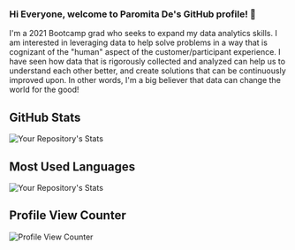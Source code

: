 ### Hi Everyone, welcome to Paromita De's GitHub profile! 👋

I'm a 2021 Bootcamp grad who seeks to expand my data analytics skills. I am interested in leveraging data to help solve problems in a way that is cognizant of the "human" aspect of the customer/participant experience. I have seen how data that is rigorously collected and analyzed can help us to understand each other better, and create solutions that can be continuously improved upon. In other words, I'm a big believer that data can change the world for the good! 

## GitHub Stats
![Your Repository's Stats](https://github-readme-stats.vercel.app/api?username=pde294&show_icons=true)

## Most Used Languages
![Your Repository's Stats](https://github-readme-stats.vercel.app/api/top-langs/?username=pde294&theme=blue-green)

## Profile View Counter
![Profile View Counter](https://komarev.com/ghpvc/?username=pde294)

